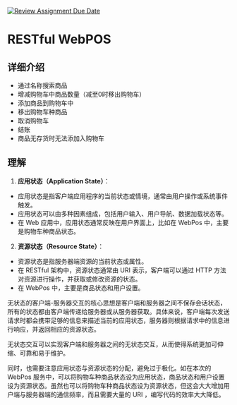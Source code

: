 [![Review Assignment Due Date](https://classroom.github.com/assets/deadline-readme-button-24ddc0f5d75046c5622901739e7c5dd533143b0c8e959d652212380cedb1ea36.svg)](https://classroom.github.com/a/0mhnc0uZ)
# RESTful WebPOS
## 详细介绍
* 通过名称搜索商品
* 增减购物车中商品数量（减至0时移出购物车）
* 添加商品到购物车中
* 移出购物车种商品
* 取消购物车
* 结账
* 商品无存货时无法添加入购物车

## 理解
1. **应用状态（Application State）**：
  - 应用状态是指客户端应用程序的当前状态或情境，通常由用户操作或系统事件触发。
  - 应用状态可以由多种因素组成，包括用户输入、用户导航、数据加载状态等。
  - 在 Web 应用中，应用状态通常反映在用户界面上，比如在 WebPos 中，主要是购物车种商品状态。

2. **资源状态（Resource State）**：
  - 资源状态是指服务器端资源的当前状态或属性。
  - 在 RESTful 架构中，资源状态通常由 URI 表示，客户端可以通过 HTTP 方法对资源进行操作，并获取或修改资源的状态。
  - 在 WebPos 中，主要是商品状态和用户设置。

无状态的客户端-服务器交互的核心思想是客户端和服务器之间不保存会话状态，所有的状态都由客户端传递给服务器或从服务器获取。具体来说，客户端每次发送请求时都会携带足够的信息来描述当前的应用状态，服务器则根据请求中的信息进行响应，并返回相应的资源状态。

无状态交互可以实现客户端和服务器之间的无状态交互，从而使得系统更加可伸缩、可靠和易于维护。

同时，也需要注意应用状态与资源状态的分配，避免过于极化。如在本次的 WebPos 服务中，可以将购物车种商品状态设为应用状态，商品状态和用户设置设为资源状态。虽然也可以将购物车种商品状态设为资源状态，但这会大大增加用户端与服务器端的通信频率，而且需要大量的 URI ，编写代码的效率大大降低。